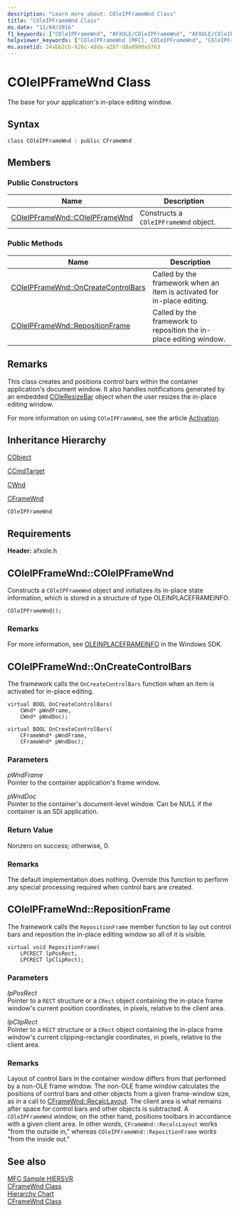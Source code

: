 ```yaml
---
description: "Learn more about: COleIPFrameWnd Class"
title: "COleIPFrameWnd Class"
ms.date: "11/04/2016"
f1_keywords: ["COleIPFrameWnd", "AFXOLE/COleIPFrameWnd", "AFXOLE/COleIPFrameWnd::COleIPFrameWnd", "AFXOLE/COleIPFrameWnd::OnCreateControlBars", "AFXOLE/COleIPFrameWnd::RepositionFrame"]
helpviewer_keywords: ["COleIPFrameWnd [MFC], COleIPFrameWnd", "COleIPFrameWnd [MFC], OnCreateControlBars", "COleIPFrameWnd [MFC], RepositionFrame"]
ms.assetid: 24abb2cb-826c-4dda-a287-d8a8900a5763
---
```

# COleIPFrameWnd Class

The base for your application's in-place editing window.

## Syntax

```
class COleIPFrameWnd : public CFrameWnd
```

## Members

### Public Constructors

|Name|Description|
|----------|-----------------|
|[COleIPFrameWnd::COleIPFrameWnd](#coleipframewnd)|Constructs a `COleIPFrameWnd` object.|

### Public Methods

|Name|Description|
|----------|-----------------|
|[COleIPFrameWnd::OnCreateControlBars](#oncreatecontrolbars)|Called by the framework when an item is activated for in-place editing.|
|[COleIPFrameWnd::RepositionFrame](#repositionframe)|Called by the framework to reposition the in-place editing window.|

## Remarks

This class creates and positions control bars within the container application's document window. It also handles notifications generated by an embedded [COleResizeBar](../../mfc/reference/coleresizebar-class.md) object when the user resizes the in-place editing window.

For more information on using `COleIPFrameWnd`, see the article [Activation](../../mfc/activation-cpp.md).

## Inheritance Hierarchy

[CObject](../../mfc/reference/cobject-class.md)

[CCmdTarget](../../mfc/reference/ccmdtarget-class.md)

[CWnd](../../mfc/reference/cwnd-class.md)

[CFrameWnd](../../mfc/reference/cframewnd-class.md)

`COleIPFrameWnd`

## Requirements

**Header:** afxole.h

## <a name="coleipframewnd"></a> COleIPFrameWnd::COleIPFrameWnd

Constructs a `COleIPFrameWnd` object and initializes its in-place state information, which is stored in a structure of type OLEINPLACEFRAMEINFO.

```
COleIPFrameWnd();
```

### Remarks

For more information, see [OLEINPLACEFRAMEINFO](/windows/win32/api/oleidl/ns-oleidl-oleinplaceframeinfo) in the Windows SDK.

## <a name="oncreatecontrolbars"></a> COleIPFrameWnd::OnCreateControlBars

The framework calls the `OnCreateControlBars` function when an item is activated for in-place editing.

```
virtual BOOL OnCreateControlBars(
    CWnd* pWndFrame,
    CWnd* pWndDoc);

virtual BOOL OnCreateControlBars(
    CFrameWnd* pWndFrame,
    CFrameWnd* pWndDoc);
```

### Parameters

*pWndFrame*<br/>
Pointer to the container application's frame window.

*pWndDoc*<br/>
Pointer to the container's document-level window. Can be NULL if the container is an SDI application.

### Return Value

Nonzero on success; otherwise, 0.

### Remarks

The default implementation does nothing. Override this function to perform any special processing required when control bars are created.

## <a name="repositionframe"></a> COleIPFrameWnd::RepositionFrame

The framework calls the `RepositionFrame` member function to lay out control bars and reposition the in-place editing window so all of it is visible.

```
virtual void RepositionFrame(
    LPCRECT lpPosRect,
    LPCRECT lpClipRect);
```

### Parameters

*lpPosRect*<br/>
Pointer to a `RECT` structure or a `CRect` object containing the in-place frame window's current position coordinates, in pixels, relative to the client area.

*lpClipRect*<br/>
Pointer to a `RECT` structure or a `CRect` object containing the in-place frame window's current clipping-rectangle coordinates, in pixels, relative to the client area.

### Remarks

Layout of control bars in the container window differs from that performed by a non-OLE frame window. The non-OLE frame window calculates the positions of control bars and other objects from a given frame-window size, as in a call to [CFrameWnd::RecalcLayout](../../mfc/reference/cframewnd-class.md#recalclayout). The client area is what remains after space for control bars and other objects is subtracted. A `COleIPFrameWnd` window, on the other hand, positions toolbars in accordance with a given client area. In other words, `CFrameWnd::RecalcLayout` works "from the outside in," whereas `COleIPFrameWnd::RepositionFrame` works "from the inside out."

## See also

[MFC Sample HIERSVR](../../overview/visual-cpp-samples.md)<br/>
[CFrameWnd Class](../../mfc/reference/cframewnd-class.md)<br/>
[Hierarchy Chart](../../mfc/hierarchy-chart.md)<br/>
[CFrameWnd Class](../../mfc/reference/cframewnd-class.md)
